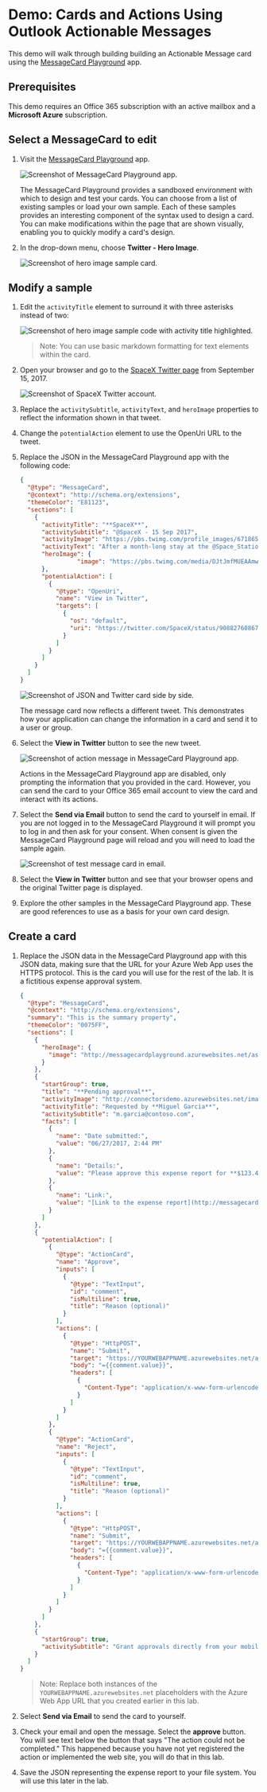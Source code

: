 # Demo: Cards and Actions Using Outlook Actionable Messages

This demo will walk through building building an Actionable Message card using the [MessageCard Playground](https://messagecardplayground.azurewebsites.net/) app.

## Prerequisites

This demo requires an Office 365 subscription with an active mailbox and a **Microsoft Azure** subscription.

## Select a MessageCard to edit

1. Visit the [MessageCard Playground](https://messagecardplayground.azurewebsites.net/) app.

    ![Screenshot of MessageCard Playground app.](../../Images/playground.png)

    The MessageCard Playground provides a sandboxed environment with which to design and test your cards. You can choose from a list of existing samples or load your own sample. Each of these samples provides an interesting component of the syntax used to design a card. You can make modifications within the page that are shown visually, enabling you to quickly modify a card's design.

1. In the drop-down menu, choose **Twitter - Hero Image**.

    ![Screenshot of hero image sample card.](../../Images/twitterheroimage.png)

## Modify a sample

1. Edit the `activityTitle` element to surround it with three asterisks instead of two:

    ![Screenshot of hero image sample code with activity title highlighted.](../../Images/activitytitle.png)

    >Note: You can use basic markdown formatting for text elements within the card.

1. Open your browser and go to the [SpaceX Twitter page](https://twitter.com/SpaceX/status/908827608678244352) from September 15, 2017.

    ![Screenshot of SpaceX Twitter account.](../../Images/spacextwitter.png)

1. Replace the `activitySubtitle`, `activityText`, and `heroImage` properties to reflect the information shown in that tweet.

1. Change the `potentialAction` element to use the OpenUri URL to the tweet.

1. Replace the JSON in the MessageCard Playground app with the following code:

    ````json
    {
      "@type": "MessageCard",
      "@context": "http://schema.org/extensions",
      "themeColor": "E81123",
      "sections": [
        {
          "activityTitle": "**SpaceX**",
          "activitySubtitle": "@SpaceX - 15 Sep 2017",
          "activityImage": "https://pbs.twimg.com/profile_images/671865418701606912/HECw8AzK_400x400.jpg",
          "activityText": "After a month-long stay at the @Space_Station, Dragon returns to Earth on Sunday, September 17 → [https://go.nasa.gov/2h3ysMu](https://go.nasa.gov/2h3ysMu)",
          "heroImage": {
                    "image": "https://pbs.twimg.com/media/DJtJmfMUEAAmwEj.jpg"
          },
          "potentialAction": [
            {
              "@type": "OpenUri",
              "name": "View in Twitter",
              "targets": [
                {
                  "os": "default",
                  "uri": "https://twitter.com/SpaceX/status/908827608678244352"
                }
              ]
            }
          ]
        }
      ]
    }
    ````

    ![Screenshot of JSON and Twitter card side by side.](../../Images/updatedspacex.png)

    The message card now reflects a different tweet. This demonstrates how your application can change the information in a card and send it to a user or group.

1. Select the **View in Twitter** button to see the new tweet.

    ![Screenshot of action message in MessageCard Playground app.](../../Images/sandboxaction.png)

    Actions in the MessageCard Playground app are disabled, only prompting the information that you provided in the card. However, you can send the card to your Office 365 email account to view the card and interact with its actions.

1. Select the **Send via Email** button to send the card to yourself in email. If you are not logged in to the MessageCard Playground it will prompt you to log in and then ask for your consent.  When consent is given the MessageCard Playground page will reload and you will need to load the sample again.

    ![Screenshot of test message card in email.](../../Images/spacexcardemail.png)

1. Select the **View in Twitter** button and see that your browser opens and the original Twitter page is displayed.

1. Explore the other samples in the MessageCard Playground app. These are good references to use as a basis for your own card design.

## Create a card

1. Replace the JSON data in the MessageCard Playground app with this JSON data, making sure that the URL for your Azure Web App uses the HTTPS protocol. This is the card you will use for the rest of the lab. It is a fictitious expense approval system.

    ````json
    {
      "@type": "MessageCard",
      "@context": "http://schema.org/extensions",
      "summary": "This is the summary property",
      "themeColor": "0075FF",
      "sections": [
        {
          "heroImage": {
            "image": "http://messagecardplayground.azurewebsites.net/assets/FlowLogo.png"
          }
        },
        {
          "startGroup": true,
          "title": "**Pending approval**",
          "activityImage": "http://connectorsdemo.azurewebsites.net/images/MSC12_Oscar_002.jpg",
          "activityTitle": "Requested by **Miguel Garcia**",
          "activitySubtitle": "m.garcia@contoso.com",
          "facts": [
            {
              "name": "Date submitted:",
              "value": "06/27/2017, 2:44 PM"
            },
            {
              "name": "Details:",
              "value": "Please approve this expense report for **$123.45**."
            },
            {
              "name": "Link:",
              "value": "[Link to the expense report](http://messagecardplayground.azurewebsites.net)"
            }
          ]
        },
        {
          "potentialAction": [
            {
              "@type": "ActionCard",
              "name": "Approve",
              "inputs": [
                {
                  "@type": "TextInput",
                  "id": "comment",
                  "isMultiline": true,
                  "title": "Reason (optional)"
                }
              ],
              "actions": [
                {
                  "@type": "HttpPOST",
                  "name": "Submit",
                  "target": "https://YOURWEBAPPNAME.azurewebsites.net/api/expense?id=9876&action=approve",
                  "body": "={{comment.value}}",
                  "headers": [
                    {
                      "Content-Type": "application/x-www-form-urlencoded"
                    }
                  ]
                }
              ]
            },
            {
              "@type": "ActionCard",
              "name": "Reject",
              "inputs": [
                {
                  "@type": "TextInput",
                  "id": "comment",
                  "isMultiline": true,
                  "title": "Reason (optional)"
                }
              ],
              "actions": [
                {
                  "@type": "HttpPOST",
                  "name": "Submit",
                  "target": "https://YOURWEBAPPNAME.azurewebsites.net/api/expense?id=9876&action=approve",
                  "body": "={{comment.value}}",
                  "headers": [
                    {
                      "Content-Type": "application/x-www-form-urlencoded"
                    }
                  ]
                }
              ]
            }
          ]
        },
        {
          "startGroup": true,
          "activitySubtitle": "Grant approvals directly from your mobile device with the Microsoft Flow app. [Learn more](http://learnmode)\n\nThis message was created by an automated workflow in Microsoft Flow. Do not reply."
        }
      ]
    }
    ````

    >Note: Replace both instances of the `YOURWEBAPPNAME.azurewebsites.net` placeholders with the Azure Web App URL that you created earlier in this lab.

1. Select **Send via Email** to send the card to yourself.

1. Check your email and open the message. Select the **approve** button. You will see text below the button that says "The action could not be completed." This happened because you have not yet registered the action or implemented the web site, you will do that in this lab.

1. Save the JSON representing the expense report to your file system. You will use this later in the lab.